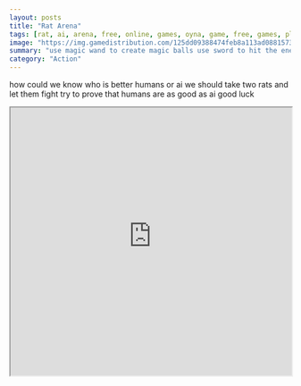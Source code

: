 ```yaml
---
layout: posts
title: "Rat Arena"
tags: [rat, ai, arena, free, online, games, oyna, game, free, games, play, play, games]
image: "https://img.gamedistribution.com/125dd09388474feb8a113ad088157358.jpg"
summary: "use magic wand to create magic balls use sword to hit the enemy or to resist the enemy s magic balls use bow to spawn arrows use shield to protect from enemy s arrows  free online games oyna game free games play play games"
category: "Action"
---
```


how could we know who is better humans or ai we should take two rats and let them fight try to prove that humans are as good as ai good luck

<iframe width="100%" height="480px;" src="https://html5.gamedistribution.com/125dd09388474feb8a113ad088157358/"></iframe>